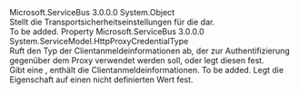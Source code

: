 <Type Name="HttpRelayTransportSecurity" FullName="Microsoft.ServiceBus.HttpRelayTransportSecurity">
  <TypeSignature Language="C#" Value="public sealed class HttpRelayTransportSecurity" />
  <TypeSignature Language="ILAsm" Value=".class public auto ansi sealed beforefieldinit HttpRelayTransportSecurity extends System.Object" />
  <TypeSignature Language="DocId" Value="T:Microsoft.ServiceBus.HttpRelayTransportSecurity" />
  <TypeSignature Language="VB.NET" Value="Public NotInheritable Class HttpRelayTransportSecurity" />
  <TypeSignature Language="F#" Value="type HttpRelayTransportSecurity = class" />
  <AssemblyInfo>
    <AssemblyName>Microsoft.ServiceBus</AssemblyName>
    <AssemblyVersion>3.0.0.0</AssemblyVersion>
  </AssemblyInfo>
  <Base>
    <BaseTypeName>System.Object</BaseTypeName>
  </Base>
  <Interfaces />
  <Docs>
    <summary>Stellt die Transportsicherheitseinstellungen für die <see cref="T:Microsoft.ServiceBus.WSHttpRelayBinding" /> dar.</summary>
    <remarks>To be added.</remarks>
  </Docs>
  <Members>
    <Member MemberName="ProxyCredentialType">
      <MemberSignature Language="C#" Value="public System.ServiceModel.HttpProxyCredentialType ProxyCredentialType { get; set; }" />
      <MemberSignature Language="ILAsm" Value=".property instance valuetype System.ServiceModel.HttpProxyCredentialType ProxyCredentialType" />
      <MemberSignature Language="DocId" Value="P:Microsoft.ServiceBus.HttpRelayTransportSecurity.ProxyCredentialType" />
      <MemberSignature Language="VB.NET" Value="Public Property ProxyCredentialType As HttpProxyCredentialType" />
      <MemberSignature Language="F#" Value="member this.ProxyCredentialType : System.ServiceModel.HttpProxyCredentialType with get, set" Usage="Microsoft.ServiceBus.HttpRelayTransportSecurity.ProxyCredentialType" />
      <MemberType>Property</MemberType>
      <AssemblyInfo>
        <AssemblyName>Microsoft.ServiceBus</AssemblyName>
        <AssemblyVersion>3.0.0.0</AssemblyVersion>
      </AssemblyInfo>
      <ReturnValue>
        <ReturnType>System.ServiceModel.HttpProxyCredentialType</ReturnType>
      </ReturnValue>
      <Docs>
        <summary>Ruft den Typ der Clientanmeldeinformationen ab, der zur Authentifizierung gegenüber dem Proxy verwendet werden soll, oder legt diesen fest.</summary>
        <value>Gibt eine <see cref="T:System.ServiceModel.HttpProxyCredentialType" /> , enthält die Clientanmeldeinformationen.</value>
        <remarks>To be added.</remarks>
        <exception cref="T:System.ArgumentOutOfRangeException">Legt die Eigenschaft auf einen nicht definierten Wert fest.</exception>
      </Docs>
    </Member>
  </Members>
</Type>
